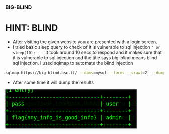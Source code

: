 ### BIG-BLIND

# HINT: BLIND

- After visiting the given website you are presented with a login screen.
- I tried basic sleep query to check of it is vulnerable to sql injection `' or sleep(10); -- ` It took around 10 secs to respond and it makes sure that it is vulnerable to sql injection and the title says big-blind means blind sql injection. I used sqlmap to automate the blind injection

```bash
sqlmap https://big-blind.hsc.tf/ --dbms=mysql --forms --crawl=2  --dump --threads 4
```

- After some time it will dump the results

![](flag.png)
